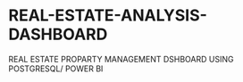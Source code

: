 # REAL-ESTATE-ANALYSIS-DASHBOARD
REAL ESTATE PROPARTY MANAGEMENT DSHBOARD USING POSTGRESQL/ POWER BI 
